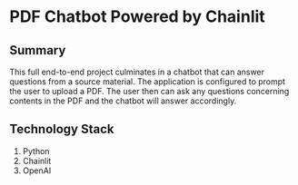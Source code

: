 # PDF Chatbot Powered by Chainlit
## Summary
This full end-to-end project culminates in a chatbot that can answer questions from a source material. The application is configured to prompt the user to upload a PDF. The user then can ask any questions concerning contents in the PDF and the chatbot will answer accordingly.

## Technology Stack
1. Python
2. Chainlit
3. OpenAI